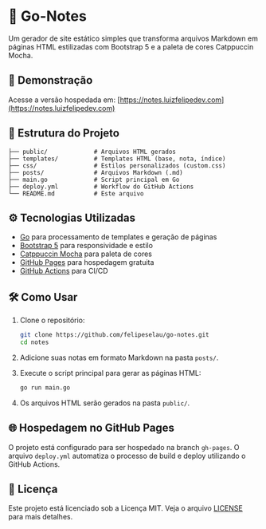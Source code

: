 # 📝 Go-Notes

Um gerador de site estático simples que transforma arquivos Markdown em páginas HTML estilizadas com Bootstrap 5 e a paleta de cores Catppuccin Mocha.

## 🚀 Demonstração

Acesse a versão hospedada em: [https://notes.luizfelipedev.com](https://notes.luizfelipedev.com)

## 📂 Estrutura do Projeto

```
├── public/             # Arquivos HTML gerados
├── templates/          # Templates HTML (base, nota, índice)
├── css/                # Estilos personalizados (custom.css)
├── posts/              # Arquivos Markdown (.md)
├── main.go             # Script principal em Go
├── deploy.yml          # Workflow do GitHub Actions
└── README.md           # Este arquivo
```

## ⚙️ Tecnologias Utilizadas

* [Go](https://golang.org/) para processamento de templates e geração de páginas
* [Bootstrap 5](https://getbootstrap.com/) para responsividade e estilo
* [Catppuccin Mocha](https://github.com/catppuccin/catppuccin) para paleta de cores
* [GitHub Pages](https://pages.github.com/) para hospedagem gratuita
* [GitHub Actions](https://github.com/features/actions) para CI/CD

## 🛠️ Como Usar

1. Clone o repositório:

   ```bash
   git clone https://github.com/felipeselau/go-notes.git
   cd notes
   ```

2. Adicione suas notas em formato Markdown na pasta `posts/`.

3. Execute o script principal para gerar as páginas HTML:

   ```bash
   go run main.go
   ```

4. Os arquivos HTML serão gerados na pasta `public/`.

## 🌐 Hospedagem no GitHub Pages

O projeto está configurado para ser hospedado na branch `gh-pages`. O arquivo `deploy.yml` automatiza o processo de build e deploy utilizando o GitHub Actions.

## 📄 Licença

Este projeto está licenciado sob a Licença MIT. Veja o arquivo [LICENSE](LICENSE) para mais detalhes.
